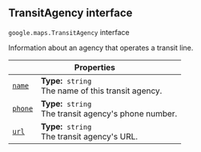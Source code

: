 
<devsite-heading text=" TransitAgency interface" for="TransitAgency" level="h2" link="" toc="" back-to-top=""><h2 id="TransitAgency" is-upgraded="">TransitAgency interface </h2></devsite-heading>
<p>
<code translate="no" dir="ltr"><span itemprop="path">google.maps</span>.<span itemprop="name">TransitAgency</span></code>
interface
</p>
<p>Information about an agency that operates a transit line.</p>
<div class="devsite-table-wrapper"><table class="properties responsive" summary="interface TransitAgency - Properties">
<thead>
<tr><th colspan="2">Properties</th>
</tr></thead>
<tbody>
<tr id="TransitAgency.name">
<td itemprop="property"><code translate="no" dir="ltr"><a class="secret-link" href="#TransitAgency.name"><span>name</span></a></code></td>
<td><div><strong>Type:</strong>&nbsp; <code translate="no" dir="ltr">string</code></div>
<div class="desc">The name of this transit agency.</div></td>
</tr>
<tr id="TransitAgency.phone">
<td itemprop="property"><code translate="no" dir="ltr"><a class="secret-link" href="#TransitAgency.phone"><span>phone</span></a></code></td>
<td><div><strong>Type:</strong>&nbsp; <code translate="no" dir="ltr">string</code></div>
<div class="desc">The transit agency's phone number.</div></td>
</tr>
<tr id="TransitAgency.url">
<td itemprop="property"><code translate="no" dir="ltr"><a class="secret-link" href="#TransitAgency.url"><span>url</span></a></code></td>
<td><div><strong>Type:</strong>&nbsp; <code translate="no" dir="ltr">string</code></div>
<div class="desc">The transit agency's URL.</div></td>
</tr>
</tbody>
</table></div>
<script src="replace_links.js"></script>
